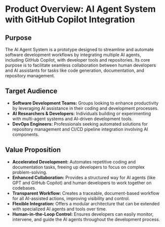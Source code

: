 # Product Overview: AI Agent System with GitHub Copilot Integration

## Purpose

The AI Agent System is a prototype designed to streamline and automate software development workflows by integrating multiple AI agents, including GitHub Copilot, with developer tools and repositories. Its core purpose is to facilitate seamless collaboration between human developers and AI assistants for tasks like code generation, documentation, and repository management.

## Target Audience

-   **Software Development Teams:** Groups looking to enhance productivity by leveraging AI assistance in their coding and development processes.
-   **AI Researchers & Developers:** Individuals building or experimenting with multi-agent systems and AI-driven development tools.
-   **DevOps Engineers:** Professionals seeking automated solutions for repository management and CI/CD pipeline integration involving AI components.

## Value Proposition

-   **Accelerated Development:** Automates repetitive coding and documentation tasks, freeing up developers to focus on complex problem-solving.
-   **Enhanced Collaboration:** Provides a structured way for AI agents (like GPT and GitHub Copilot) and human developers to work together on codebases.
-   **Transparent Workflow:** Creates a traceable, document-based workflow for all AI-assisted actions, improving visibility and control.
-   **Flexible Integration:** Offers a modular architecture that can be extended with specialized AI agents and tools over time.
-   **Human-in-the-Loop Control:** Ensures developers can easily monitor, intervene, and guide the AI agents throughout the development process.

